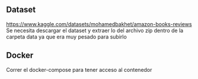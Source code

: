 ## Dataset ##
https://www.kaggle.com/datasets/mohamedbakhet/amazon-books-reviews
Se necesita descargar el dataset y extraer lo del archivo zip dentro de la carpeta data ya que era muy pesado para subirlo
## Docker
Correr el docker-compose para tener acceso al contenedor
